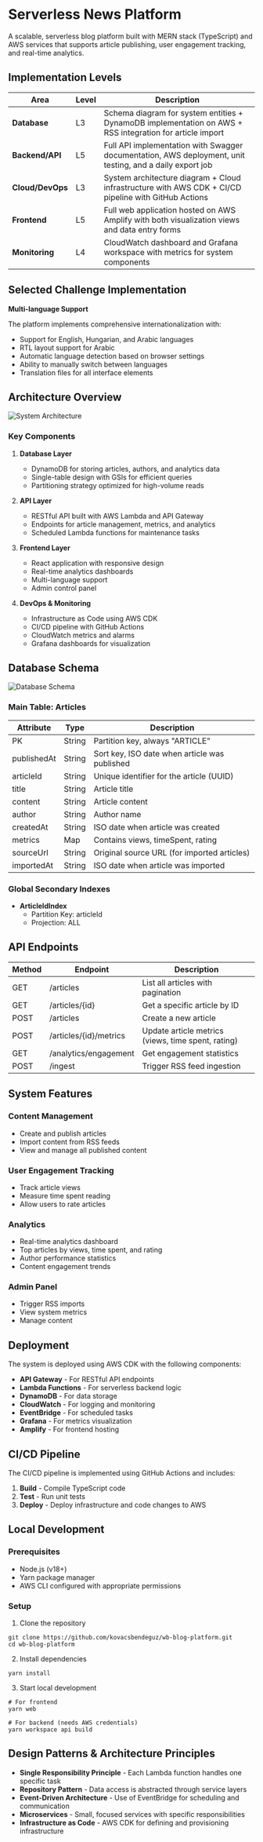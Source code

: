 # Serverless News Platform

A scalable, serverless blog platform built with MERN stack (TypeScript) and AWS services that supports article publishing, user engagement tracking, and real-time analytics.

## Implementation Levels

| Area | Level | Description |
|------|-------|-------------|
| **Database** | L3 | Schema diagram for system entities + DynamoDB implementation on AWS + RSS integration for article import |
| **Backend/API** | L5 | Full API implementation with Swagger documentation, AWS deployment, unit testing, and a daily export job |
| **Cloud/DevOps** | L3 | System architecture diagram + Cloud infrastructure with AWS CDK + CI/CD pipeline with GitHub Actions |
| **Frontend** | L5 | Full web application hosted on AWS Amplify with both visualization views and data entry forms |
| **Monitoring** | L4 | CloudWatch dashboard and Grafana workspace with metrics for system components |

## Selected Challenge Implementation

**Multi-language Support**

The platform implements comprehensive internationalization with:
- Support for English, Hungarian, and Arabic languages
- RTL layout support for Arabic
- Automatic language detection based on browser settings
- Ability to manually switch between languages
- Translation files for all interface elements

## Architecture Overview

![System Architecture](./docs/system-architecture.png)

### Key Components

1. **Database Layer**
   - DynamoDB for storing articles, authors, and analytics data
   - Single-table design with GSIs for efficient queries
   - Partitioning strategy optimized for high-volume reads

2. **API Layer**
   - RESTful API built with AWS Lambda and API Gateway
   - Endpoints for article management, metrics, and analytics
   - Scheduled Lambda functions for maintenance tasks

3. **Frontend Layer**
   - React application with responsive design
   - Real-time analytics dashboards
   - Multi-language support
   - Admin control panel

4. **DevOps & Monitoring**
   - Infrastructure as Code using AWS CDK
   - CI/CD pipeline with GitHub Actions
   - CloudWatch metrics and alarms
   - Grafana dashboards for visualization

## Database Schema

![Database Schema](./docs/database-schema.png)

### Main Table: Articles

| Attribute | Type | Description |
|-----------|------|-------------|
| PK | String | Partition key, always "ARTICLE" |
| publishedAt | String | Sort key, ISO date when article was published |
| articleId | String | Unique identifier for the article (UUID) |
| title | String | Article title |
| content | String | Article content |
| author | String | Author name |
| createdAt | String | ISO date when article was created |
| metrics | Map | Contains views, timeSpent, rating |
| sourceUrl | String | Original source URL (for imported articles) |
| importedAt | String | ISO date when article was imported |

### Global Secondary Indexes

- **ArticleIdIndex**
  - Partition Key: articleId
  - Projection: ALL

## API Endpoints

| Method | Endpoint | Description |
|--------|----------|-------------|
| GET | /articles | List all articles with pagination |
| GET | /articles/{id} | Get a specific article by ID |
| POST | /articles | Create a new article |
| POST | /articles/{id}/metrics | Update article metrics (views, time spent, rating) |
| GET | /analytics/engagement | Get engagement statistics |
| POST | /ingest | Trigger RSS feed ingestion |

## System Features

### Content Management
- Create and publish articles
- Import content from RSS feeds
- View and manage all published content

### User Engagement Tracking
- Track article views
- Measure time spent reading
- Allow users to rate articles

### Analytics
- Real-time analytics dashboard
- Top articles by views, time spent, and rating
- Author performance statistics
- Content engagement trends

### Admin Panel
- Trigger RSS imports
- View system metrics
- Manage content

## Deployment

The system is deployed using AWS CDK with the following components:

- **API Gateway** - For RESTful API endpoints
- **Lambda Functions** - For serverless backend logic
- **DynamoDB** - For data storage
- **CloudWatch** - For logging and monitoring
- **EventBridge** - For scheduled tasks
- **Grafana** - For metrics visualization
- **Amplify** - For frontend hosting

## CI/CD Pipeline

The CI/CD pipeline is implemented using GitHub Actions and includes:

1. **Build** - Compile TypeScript code
2. **Test** - Run unit tests
3. **Deploy** - Deploy infrastructure and code changes to AWS

## Local Development

### Prerequisites
- Node.js (v18+)
- Yarn package manager
- AWS CLI configured with appropriate permissions

### Setup
1. Clone the repository
```
git clone https://github.com/kovacsbendeguz/wb-blog-platform.git
cd wb-blog-platform
```

2. Install dependencies
```
yarn install
```

3. Start local development
```
# For frontend
yarn web

# For backend (needs AWS credentials)
yarn workspace api build
```

## Design Patterns & Architecture Principles

- **Single Responsibility Principle** - Each Lambda function handles one specific task
- **Repository Pattern** - Data access is abstracted through service layers
- **Event-Driven Architecture** - Use of EventBridge for scheduling and communication
- **Microservices** - Small, focused services with specific responsibilities
- **Infrastructure as Code** - AWS CDK for defining and provisioning infrastructure